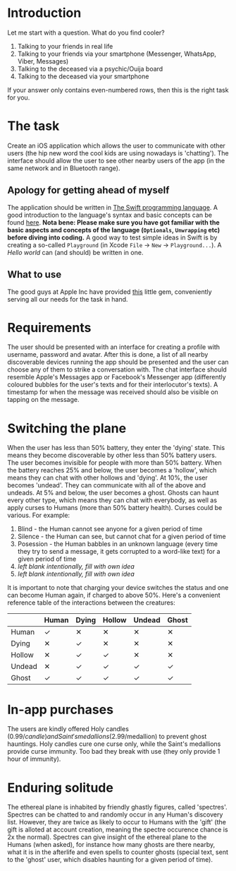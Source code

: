 # Introduction

Let me start with a question. What do you find cooler?

1. Talking to your friends in real life
2. Talking to your friends via your smartphone (Messenger, WhatsApp, Viber, Messages)
3. Talking to the deceased via a psychic/Ouija board
4. Talking to the deceased via your smartphone

If your answer only contains even-numbered rows, then this is the right task for you.

# The task
Create an iOS application which allows the user to communicate with other users (the hip new word the cool kids are using nowadays is 'chatting'). The interface should allow the user to see other nearby users of the app (in the same network and in Bluetooth range).

## Apology for getting ahead of myself
The application should be written in [The Swift programming language](https://developer.apple.com/swift/). A good introduction to the language's syntax and basic concepts can be found [here](https://docs.swift.org/swift-book/GuidedTour/GuidedTour.html). **Nota bene: Please make sure you have got familiar with the basic aspects and concepts of the language (`Optionals`, `Unwrapping` etc) before diving into coding.** A good way to test simple ideas in Swift is by creating a so-called `Playground` (in Xcode `File` -> `New` -> `Playground...`). A *Hello world* can (and should) be written in one.

## What to use
The good guys at Apple Inc have provided [this](https://developer.apple.com/documentation/multipeerconnectivity) little gem, conveniently serving all our needs for the task in hand.

# Requirements
The user should be presented with an interface for creating a profile with username, password and avatar. After this is done, a list of all nearby discoverable devices running the app should be presented and the user can choose any of them to strike a conversation with. The chat interface should resemble Apple's Messages app or Facebook's Messenger app (differently coloured bubbles for the user's texts and for their interlocutor's texts). A timestamp for when the message was received should also be visible on tapping on the message.

# Switching the plane
When the user has less than 50% battery, they enter the 'dying' state. This means they become discoverable by other less than 50% battery users. The user becomes invisible for people with more than 50% battery. When the battery reaches 25% and below, the user becomes a 'hollow', which means they can chat with other hollows and 'dying'. At 10%, the user becomes 'undead'. They can communicate with all of the above and undeads. At 5% and below, the user becomes a ghost. Ghosts can haunt every other type, which means they can chat with everybody, as well as apply curses to Humans (more than 50% battery health). Curses could be various. For example:

1. Blind - the Human cannot see anyone for a given period of time
2. Silence - the Human can see, but cannot chat for a given period of time
3. Posession - the Human babbles in an unknown language (every time they try to send a message, it gets corrupted to a word-like text) for a given period of time
4. *left blank intentionally, fill with own idea*
5. *left blank intentionally, fill with own idea*

It is important to note that charging your device switches the status and one can become Human again, if charged to above 50%.
Here's a convenient reference table of the interactions between the creatures:

|        | Human | Dying | Hollow | Undead | Ghost |
|--------|-------|-------|--------|--------|-------|
| Human  |   ✓   |   ✕   |   ✕    |   ✕    |   ✕   |
| Dying  |   ✕   |   ✓   |   ✕    |   ✕    |   ✕   |
| Hollow |   ✕   |   ✓   |   ✓    |   ✕    |   ✕   |
| Undead |   ✕   |   ✓   |   ✓    |   ✓    |   ✓   |
| Ghost  |   ✓   |   ✓   |   ✓    |   ✓    |   ✓   |

# In-app purchases
The users are kindly offered Holy candles ($0.99/candle) and Saint's medallions ($2.99/medallion) to prevent ghost hauntings. Holy candles cure one curse only, while the Saint's medallions provide curse immunity. Too bad they break with use (they only provide 1 hour of immunity).

# Enduring solitude
The ethereal plane is inhabited by friendly ghastly figures, called 'spectres'. Spectres can be chatted to and randomly occur in any Human's discovery list. However, they are twice as likely to occur to Humans with the 'gift' (the gift is alloted at account creation, meaning the spectre occurence chance is 2x the normal). Spectres can give insight of the ethereal plane to the Humans (when asked), for instance how many ghosts are there nearby, what it is in the afterlife and even spells to counter ghosts (special text, sent to the 'ghost' user, which disables haunting for a given period of time).